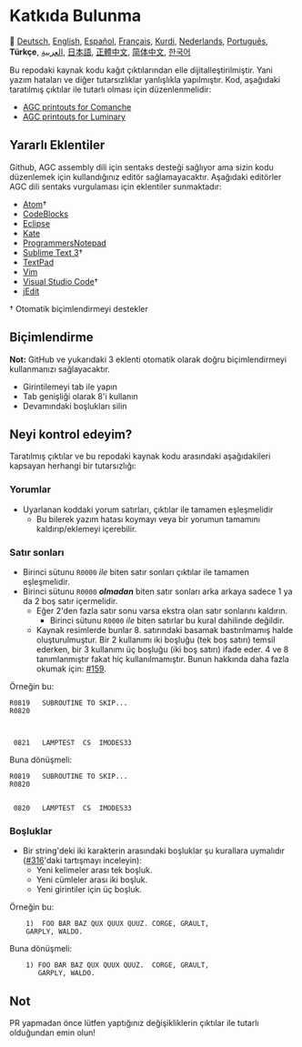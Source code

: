 # Katkıda Bulunma

🎌
[Deutsch][DE],
[English][EN],
[Español][ES],
[Français][FR],
[Kurdi][KU],
[Nederlands][NL],
[Português][PT_BR],
**Türkçe**,
[العربية][AR],
[日本語][JA],
[正體中文][ZH_TW],
[简体中文][ZH_CN],
[한국어][KO_KR]

[AR]:CONTRIBUTING.ar.md
[DE]:CONTRIBUTING.de.md
[EN]:CONTRIBUTING.md
[ES]:CONTRIBUTING.es.md
[FR]:CONTRIBUTING.fr.md
[JA]:CONTRIBUTING.ja.md
[KO_KR]:CONTRIBUTING.ko_kr.md
[KU]:CONTRIBUTING.ku.md
[NL]:CONTRIBUTING.nl.md
[PT_BR]:CONTRIBUTING.pt_br.md
[TR]:CONTRIBUTING.tr.md
[ZH_CN]:CONTRIBUTING.zh_cn.md
[ZH_TW]:CONTRIBUTING.zh_tw.md

Bu repodaki kaynak kodu kağıt çıktılarından elle dijitalleştirilmiştir. Yani yazım hataları ve diğer tutarsızlıklar yanlışlıkla yapılmıştır. Kod, aşağıdaki taratılmış çıktılar ile tutarlı olması için düzenlenmelidir:

- [AGC printouts for Comanche][8]
- [AGC printouts for Luminary][9]

## Yararlı Eklentiler

Github, AGC assembly dili için sentaks desteği sağlıyor ama sizin kodu düzenlemek için kullandığınız editör sağlamayacaktır. Aşağıdaki editörler AGC dili sentaks vurgulaması için eklentiler sunmaktadır:

- [Atom][Atom]†
- [CodeBlocks][CodeBlocks]
- [Eclipse][Eclipse]
- [Kate][Kate]
- [ProgrammersNotepad][ProgrammersNotepad]
- [Sublime Text 3][Sublime Text]†
- [TextPad][TextPad]
- [Vim][Vim]
- [Visual Studio Code][VisualStudioCode]†
- [jEdit][jEdit]

† Otomatik biçimlendirmeyi destekler

[Atom]:https://github.com/Alhadis/language-agc
[CodeBlocks]:https://github.com/virtualagc/virtualagc/tree/master/Contributed/SyntaxHighlight/CodeBlocks
[Eclipse]:https://github.com/virtualagc/virtualagc/tree/master/Contributed/SyntaxHighlight/Eclipse
[Kate]:https://github.com/virtualagc/virtualagc/tree/master/Contributed/SyntaxHighlight/Kate
[ProgrammersNotepad]:https://github.com/virtualagc/virtualagc/tree/master/Contributed/SyntaxHighlight/ProgrammersNotepad
[Sublime Text]:https://github.com/jimlawton/AGC-Assembly
[TextPad]:https://github.com/virtualagc/virtualagc/tree/master/Contributed/SyntaxHighlight/TextPad
[Vim]:https://github.com/wsdjeg/vim-assembly
[VisualStudioCode]:https://github.com/wopian/agc-assembly
[jEdit]:https://github.com/virtualagc/virtualagc/tree/master/Contributed/SyntaxHighlight/jEdit

## Biçimlendirme

**Not:** GitHub ve yukarıdaki 3 eklenti otomatik olarak doğru biçimlendirmeyi kullanmanızı sağlayacaktır.

- Girintilemeyi tab ile yapın
- Tab genişliği olarak 8'i kullanın
- Devamındaki boşlukları silin

## Neyi kontrol edeyim?

Taratılmış çıktılar ve bu repodaki kaynak kodu arasındaki aşağıdakileri kapsayan herhangi bir tutarsızlığı:

### Yorumlar

- Uyarlanan koddaki yorum satırları, çıktılar ile tamamen eşleşmelidir
  - Bu bilerek yazım hatası koymayı veya bir yorumun tamamını kaldırıp/eklemeyi içerebilir.

### Satır sonları

- Birinci sütunu `R0000` *ile* biten satır sonları çıktılar ile tamamen eşleşmelidir.
- Birinci sütunu `R0000` *__olmadan__* biten satır sonları arka arkaya sadece 1 ya da 2 boş satır içermelidir.
  - Eğer 2'den fazla satır sonu varsa ekstra olan satır sonlarını kaldırın.
    - Birinci sütunu `R0000` *ile* biten satırlar bu kural dahilinde değildir.
  - Kaynak resimlerde bunlar 8. satırındaki basamak bastırılmamış halde oluşturulmuştur. Bir 2 kullanımı iki boşluğu (tek boş satırı) temsil ederken, bir 3 kullanımı üç boşluğu (iki boş satırı) ifade eder. 4 ve 8 tanımlanmıştır fakat hiç kullanılmamıştır. Bunun hakkında daha fazla okumak için: [#159][7].

Örneğin bu:

```plain
R0819   SUBROUTINE TO SKIP...
R0820



 0821   LAMPTEST  CS  IMODES33
```

Buna dönüşmeli:

```plain
R0819   SUBROUTINE TO SKIP...
R0820


 0820   LAMPTEST  CS  IMODES33
```

### Boşluklar

- Bir string'deki iki karakterin arasındaki boşluklar şu kurallara uymalıdır ([#316][10]'daki tartışmayı inceleyin):
  - Yeni kelimeler arası tek boşluk.
  - Yeni cümleler arası iki boşluk.
  - Yeni girintiler için üç boşluk.

Örneğin bu:

```plain
	1)  FOO BAR BAZ QUX QUUX QUUZ. CORGE, GRAULT,
	GARPLY, WALDO.
```

Buna dönüşmeli:

```plain
	1) FOO BAR BAZ QUX QUUX QUUZ.  CORGE, GRAULT,
	   GARPLY, WALDO.
```

## Not

PR yapmadan önce lütfen yaptığınız değişikliklerin çıktılar ile tutarlı olduğundan emin olun!

[0]:https://github.com/chrislgarry/Apollo-11/pull/new/master
[1]:http://www.ibiblio.org/apollo/ScansForConversion/Luminary099/
[2]:http://www.ibiblio.org/apollo/ScansForConversion/Comanche055/
[6]:https://github.com/wopian/agc-assembly#user-settings
[7]:https://github.com/chrislgarry/Apollo-11/issues/159
[8]:http://www.ibiblio.org/apollo/ScansForConversion/Comanche055/
[9]:http://www.ibiblio.org/apollo/ScansForConversion/Luminary099/
[10]:https://github.com/chrislgarry/Apollo-11/pull/316#pullrequestreview-102892741
